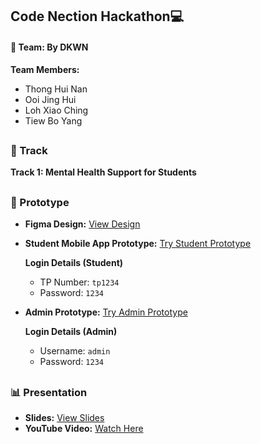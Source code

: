 ## Code Nection Hackathon💻
#### 👤 Team: By DKWN  
**Team Members:**
- Thong Hui Nan  
- Ooi Jing Hui  
- Loh Xiao Ching  
- Tiew Bo Yang  
##
### 🎯 Track  
**Track 1: Mental Health Support for Students**  
##
### 📱 Prototype  

- **Figma Design:** [View Design](https://www.figma.com/design/xKwnchp6VxqMzbzY7f9sI0/Code-Nection-Hackathon-%7C-Prototype?t=uqxckYC87QqnD8UX-1)  

- **Student Mobile App Prototype:** [Try Student Prototype](https://www.figma.com/proto/xKwnchp6VxqMzbzY7f9sI0/Code-Nection-Hackathon-%7C-Prototype?node-id=276-4272&p=f&t=YYefCVMi6NgSkl2S-1&scaling=scale-down&content-scaling=fixed&page-id=0%3A1&starting-point-node-id=276%3A4272&show-proto-sidebar=1)  

  **Login Details (Student)**  
  - TP Number: `tp1234`  
  - Password: `1234`  

- **Admin Prototype:** [Try Admin Prototype](https://www.figma.com/proto/xKwnchp6VxqMzbzY7f9sI0/Code-Nection-Hackathon-%7C-Prototype?node-id=349-8195&p=f&t=isx1f4VYbMaGFdYA-1&scaling=min-zoom&content-scaling=fixed&page-id=126%3A1525&starting-point-node-id=349%3A8195&show-proto-sidebar=1)  

  **Login Details (Admin)**  
  - Username: `admin`  
  - Password: `1234`  
##
### 📊 Presentation  

- **Slides:** [View Slides](https://www.canva.com/design/DAGx8OjPhow/pHVuAU19rF20LlD6lt7yQQ/edit)  
- **YouTube Video:** [Watch Here](https://youtu.be/NXv3FHfRpEY)  
